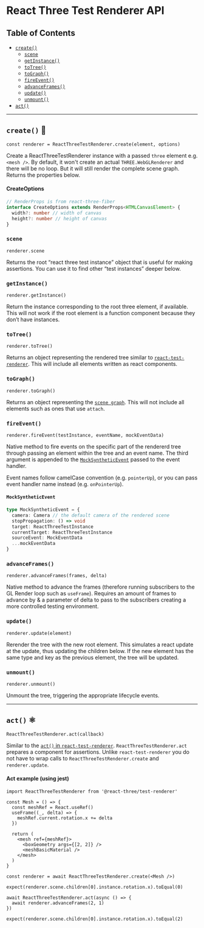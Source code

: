 # React Three Test Renderer API

## Table of Contents

- [`create()`](#create)
  - [`scene`](#create-scene)
  - [`getInstance()`](#create-getinstance)
  - [`toTree()`](#create-totree)
  - [`toGraph()`](#create-tograph)
  - [`fireEvent()`](#create-fireevent)
  - [`advanceFrames()`](#create-advanceframes)
  - [`update()`](#create-update)
  - [`unmount()`](#create-unmount)
- [`act()`](#act)

---

## `create()` 🧪 <a id="create"></a>

```tsx
const renderer = ReactThreeTestRenderer.create(element, options)
```

Create a ReactThreeTestRenderer instance with a passed `three` element e.g. `<mesh />`. By default, it won't create an actual `THREE.WebGLRenderer` and there will be no loop. But it will still render the complete scene graph. Returns the properties below.

#### CreateOptions

```ts
// RenderProps is from react-three-fiber
interface CreateOptions extends RenderProps<HTMLCanvasElement> {
  width?: number // width of canvas
  height?: number // height of canvas
}
```

### `scene` <a id="create-scene"></a>

```tsx
renderer.scene
```

Returns the root “react three test instance” object that is useful for making assertions. You can use it to find other “test instances” deeper below.

### `getInstance()` <a id="create-getinstance"></a>

```tsx
renderer.getInstance()
```

Return the instance corresponding to the root three element, if available. This will not work if the root element is a function component because they don’t have instances.

### `toTree()` <a id="create-totree"></a>

```tsx
renderer.toTree()
```

Returns an object representing the rendered tree similar to [`react-test-renderer`](https://reactjs.org/docs/test-renderer.html#overview). This will include all elements written as react components.

### `toGraph()` <a id="create-tograph"></a>

```tsx
renderer.toGraph()
```

Returns an object representing the [`scene graph`](https://threejs.org/manual/#en/scenegraph). This will not include all elements such as ones that use `attach`.

### `fireEvent()` <a id="create-fireevent"></a>

```tsx
renderer.fireEvent(testInstance, eventName, mockEventData)
```

Native method to fire events on the specific part of the rendererd tree through passing an element within the tree and an event name. The third argument is appended to the [`MockSyntheticEvent`](#create-fireevent-mocksyntheticevent) passed to the event handler.

Event names follow camelCase convention (e.g. `pointerUp`), or you can pass event handler name instead (e.g. `onPointerUp`).

#### `MockSyntheticEvent` <a id="create-fireevent-mocksyntheticevent"></a>

```ts
type MockSyntheticEvent = {
  camera: Camera // the default camera of the rendered scene
  stopPropagation: () => void
  target: ReactThreeTestInstance
  currentTarget: ReactThreeTestInstance
  sourceEvent: MockEventData
  ...mockEventData
}
```

### `advanceFrames()` <a id="create-advanceframes"></a>

```tsx
renderer.advanceFrames(frames, delta)
```

Native method to advance the frames (therefore running subscribers to the GL Render loop such as `useFrame`). Requires an amount of frames to advance by & a parameter of delta to pass to the subscribers creating a more controlled testing environment.

### `update()` <a id="create-update"></a>

```tsx
renderer.update(element)
```

Rerender the tree with the new root element. This simulates a react update at the update, thus updating the children below. If the new element has the same type and key as the previous element, the tree will be updated.

### `unmount()` <a id="create-unmount"></a>

```tsx
renderer.unmount()
```

Unmount the tree, triggering the appropriate lifecycle events.

---

## `act()` ⚛️ <a id="act"></a>

```tsx
ReactThreeTestRenderer.act(callback)
```

Similar to the [`act()` in `react-test-renderer`](https://reactjs.org/docs/test-renderer.html#testrendereract). `ReactThreeTestRenderer.act` prepares a component for assertions. Unlike `react-test-renderer` you do not have to wrap calls to `ReactThreeTestRenderer.create` and `renderer.update`.

#### Act example (using jest)

```tsx
import ReactThreeTestRenderer from '@react-three/test-renderer'

const Mesh = () => {
  const meshRef = React.useRef()
  useFrame((_, delta) => {
    meshRef.current.rotation.x += delta
  })

  return (
    <mesh ref={meshRef}>
      <boxGeometry args={[2, 2]} />
      <meshBasicMaterial />
    </mesh>
  )
}

const renderer = await ReactThreeTestRenderer.create(<Mesh />)

expect(renderer.scene.children[0].instance.rotation.x).toEqual(0)

await ReactThreeTestRenderer.act(async () => {
  await renderer.advanceFrames(2, 1)
})

expect(renderer.scene.children[0].instance.rotation.x).toEqual(2)
```
